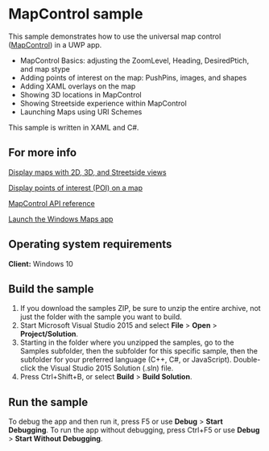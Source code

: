 <!---
  category: MapsAndLocation 
  samplefwlink: http://go.microsoft.com/fwlink/p/?LinkId=619977
--->

# MapControl sample

This sample demonstrates how to use the universal map control ([MapControl]( https://msdn.microsoft.com/en-us/library/windows/apps/xaml/windows.ui.xaml.controls.maps.mapcontrol.aspx)) in a UWP app. 

* MapControl Basics: adjusting the ZoomLevel, Heading, DesiredPtich, and map stype
* Adding points of interest on the map: PushPins, images, and shapes
* Adding XAML overlays on the map
* Showing 3D locations in MapControl
* Showing Streetside experience within MapControl
* Launching Maps using URI Schemes

This sample is written in XAML and C#.

## For more info

[Display maps with 2D, 3D, and Streetside views](https://msdn.microsoft.com/library/windows/apps/mt219695)

[Display points of interest (POI) on a map](https://msdn.microsoft.com/library/windows/apps/mt219696)

[MapControl API reference]( https://msdn.microsoft.com/en-us/library/windows/apps/xaml/windows.ui.xaml.controls.maps.mapcontrol.aspx) 

[Launch the Windows Maps app](https://msdn.microsoft.com/library/windows/apps/mt228341)

## Operating system requirements

**Client:** Windows 10

## Build the sample

1. If you download the samples ZIP, be sure to unzip the entire archive, not just the folder with the sample you want to build. 
2. Start Microsoft Visual Studio 2015 and select **File** \> **Open** \> **Project/Solution**.
3. Starting in the folder where you unzipped the samples, go to the Samples subfolder, then the subfolder for this specific sample, then the subfolder for your preferred language (C++, C#, or JavaScript). Double-click the Visual Studio 2015 Solution (.sln) file.
4. Press Ctrl+Shift+B, or select **Build** \> **Build Solution**.

## Run the sample

To debug the app and then run it, press F5 or use **Debug** \> **Start Debugging**. To run the app without debugging, press Ctrl+F5 or use **Debug** \> **Start Without Debugging**.
